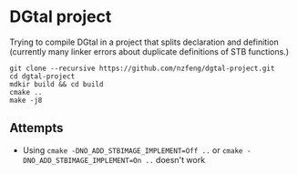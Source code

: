 # DGtal project

Trying to compile DGtal in a project that splits declaration and definition (currently many linker errors about duplicate definitions of STB functions.)

```
git clone --recursive https://github.com/nzfeng/dgtal-project.git
cd dgtal-project
mdkir build && cd build
cmake ..
make -j8
```

## Attempts
* Using `cmake -DNO_ADD_STBIMAGE_IMPLEMENT=Off ..` or `cmake -DNO_ADD_STBIMAGE_IMPLEMENT=On ..` doesn't work